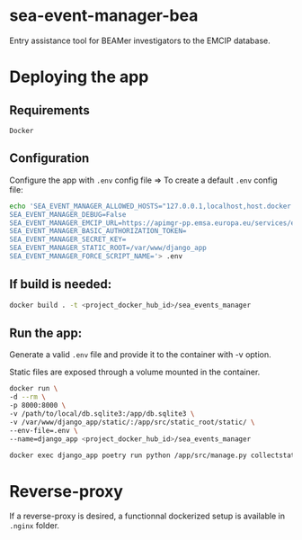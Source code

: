 # sea-event-manager-bea

Entry assistance tool for BEAMer investigators to the EMCIP database.

# Deploying the app
## Requirements
`Docker`

## Configuration
Configure the app with `.env` config file
=> To create a default `.env` config file:
```bash
echo 'SEA_EVENT_MANAGER_ALLOWED_HOSTS="127.0.0.1,localhost,host.docker.internal"
SEA_EVENT_MANAGER_DEBUG=False
SEA_EVENT_MANAGER_EMCIP_URL=https://apimgr-pp.emsa.europa.eu/services/emcip/v1
SEA_EVENT_MANAGER_BASIC_AUTHORIZATION_TOKEN=
SEA_EVENT_MANAGER_SECRET_KEY=
SEA_EVENT_MANAGER_STATIC_ROOT=/var/www/django_app
SEA_EVENT_MANAGER_FORCE_SCRIPT_NAME='> .env
```

## If build is needed:
```bash
docker build . -t <project_docker_hub_id>/sea_events_manager
```

## Run the app:
Generate a valid `.env` file and provide it to the container with -v option.

Static files are exposed through a volume mounted in the container.

```bash
docker run \
-d --rm \
-p 8000:8000 \
-v /path/to/local/db.sqlite3:/app/db.sqlite3 \
-v /var/www/django_app/static/:/app/src/static_root/static/ \
--env-file=.env \
--name=django_app <project_docker_hub_id>/sea_events_manager

docker exec django_app poetry run python /app/src/manage.py collectstatic --noinput
```

# Reverse-proxy
If a reverse-proxy is desired, a functionnal dockerized setup is available in `.nginx` folder.
